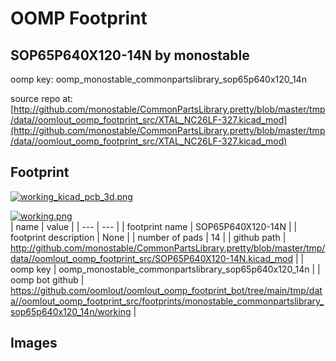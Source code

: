 # OOMP Footprint  
## SOP65P640X120-14N  by monostable  
  
oomp key: oomp_monostable_commonpartslibrary_sop65p640x120_14n  
  
source repo at: [http://github.com/monostable/CommonPartsLibrary.pretty/blob/master/tmp/data//oomlout_oomp_footprint_src/XTAL_NC26LF-327.kicad_mod](http://github.com/monostable/CommonPartsLibrary.pretty/blob/master/tmp/data//oomlout_oomp_footprint_src/XTAL_NC26LF-327.kicad_mod)  
## Footprint  
  
[![working_kicad_pcb_3d.png](working_kicad_pcb_3d_600.png)](working_kicad_pcb_3d.png)  
  
[![working.png](working_600.png)](working.png)  
| name | value | 
| --- | --- | 
| footprint name | SOP65P640X120-14N | 
| footprint description | None | 
| number of pads | 14 | 
| github path | http://github.com/monostable/CommonPartsLibrary.pretty/blob/master/tmp/data//oomlout_oomp_footprint_src/SOP65P640X120-14N.kicad_mod | 
| oomp key | oomp_monostable_commonpartslibrary_sop65p640x120_14n | 
| oomp bot github | https://github.com/oomlout/oomlout_oomp_footprint_bot/tree/main/tmp/data//oomlout_oomp_footprint_src/footprints/monostable_commonpartslibrary_sop65p640x120_14n/working | 
## Images  

